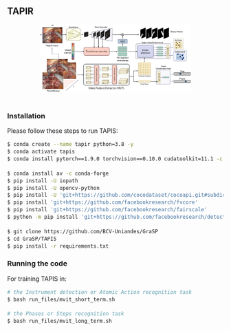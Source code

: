 ## TAPIR

<div align="center">
  <img src="../Images/TAPIS.jpg" width="70%" height="70%"/>
</div><br/>

### Installation
Please follow these steps to run TAPIS:

```sh
$ conda create --name tapir python=3.8 -y
$ conda activate tapis
$ conda install pytorch==1.9.0 torchvision==0.10.0 cudatoolkit=11.1 -c pytorch -c nvidia

$ conda install av -c conda-forge
$ pip install -U iopath
$ pip install -U opencv-python
$ pip install -U 'git+https://github.com/cocodataset/cocoapi.git#subdirectory=PythonAPI'
$ pip install 'git+https://github.com/facebookresearch/fvcore'
$ pip install 'git+https://github.com/facebookresearch/fairscale'
$ python -m pip install 'git+https://github.com/facebookresearch/detectron2.git'

$ git clone https://github.com/BCV-Uniandes/GraSP
$ cd GraSP/TAPIS
$ pip install -r requirements.txt
```

### Running the code

For training TAPIS in:

```sh
# the Instrument detection or Atomic Action recognition task
$ bash run_files/mvit_short_term.sh

# the Phases or Steps recognition task
$ bash run_files/mvit_long_term.sh